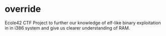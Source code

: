 # override

Ecole42 CTF Project to further our knowledge of elf-like binary exploitation in in i386 system and give us clearer understanding of RAM.
